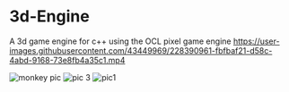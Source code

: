 # 3d-Engine
A 3d game engine for c++ using the OCL pixel game engine 
https://user-images.githubusercontent.com/43449969/228390961-fbfbaf21-d58c-4abd-9168-73e8fb4a35c1.mp4

![monkey pic](https://user-images.githubusercontent.com/43449969/228390522-754b99c8-4a4d-4c9a-a033-cc1db4e999dd.PNG)
![pic 3](https://user-images.githubusercontent.com/43449969/228390529-7c80b55a-c288-46ac-bd90-edec5e8d293d.PNG)
![pic1](https://user-images.githubusercontent.com/43449969/228390535-eac4a60e-3810-40fa-8937-6cfbc4a02593.PNG)





